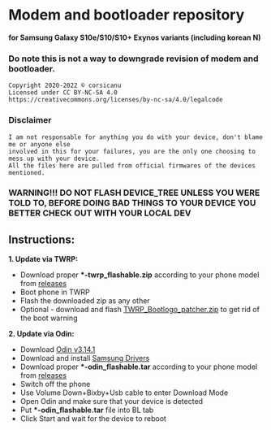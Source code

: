# Modem and bootloader repository 
**for Samsung Galaxy S10e/S10/S10+ Exynos variants (including korean N)**

### Do note this is not a way to downgrade revision of modem and bootloader.

```
Copyright 2020-2022 © corsicanu
Licensed under CC BY-NC-SA 4.0
https://creativecommons.org/licenses/by-nc-sa/4.0/legalcode
```
### Disclaimer
```
I am not responsable for anything you do with your device, don't blame me or anyone else 
involved in this for your failures, you are the only one choosing to mess up with your device. 
All the files here are pulled from official firmwares of the devices mentioned.
```

### WARNING!!! DO NOT FLASH DEVICE_TREE UNLESS YOU WERE TOLD TO, BEFORE DOING BAD THINGS TO YOUR DEVICE YOU BETTER CHECK OUT WITH YOUR LOCAL DEV

## Instructions:
**1. Update via TWRP:**
   - Download proper  **\*\-twrp\_flashable\.zip** according to your phone model from [releases](https://github.com/corsicanu/9820-bootloaders_and_modems/releases) 
   - Boot phone in TWRP
   - Flash the downloaded zip as any other
   - Optional - download and flash [TWRP_Bootlogo_patcher.zip](https://downloads.corsicanu.ro/samsung/TWRP_Bootlogo_patcher.zip) to get rid of the boot warning

**2. Update via Odin:**
   - Download [Odin v3.14.1](https://downloads.corsicanu.ro/samsung/Odin3_v3.14.1.zip)
   - Download and install [Samsung Drivers](https://downloads.corsicanu.ro/samsung/SAMSUNG_USB_Driver_for_Mobile_Phones.zip)
   - Download proper **\*\-odin\_flashable\.tar** according to your phone model from [releases](https://github.com/corsicanu/9820-bootloaders_and_modems/releases)
   - Switch off the phone
   - Use Volume Down+Bixby+Usb cable to enter Download Mode
   - Open Odin and make sure that your device is detected
   - Put **\*\-odin\_flashable\.tar** file into BL tab
   - Click Start and wait for the device to reboot

